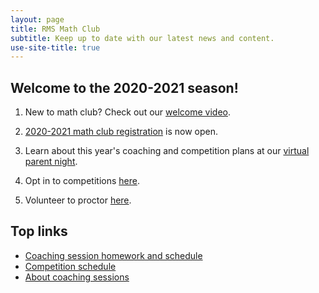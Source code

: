 ```yaml
---
layout: page
title: RMS Math Club
subtitle: Keep up to date with our latest news and content.
use-site-title: true
---
```


## Welcome to the 2020-2021 season!

1. New to math club? Check out our [welcome video](https://www.youtube.com/watch?v=HP58Q_IAsq8).

1. [2020-2021 math club registration](http://rmsptsa.org/Packet/MathClubReg) is now open.

1. Learn about this year's coaching and competition plans at our [virtual parent night](https://youtu.be/3r6sB6Tdlic).

1. Opt in to competitions [here](https://rmsptsa.sharepoint.com/:x:/s/mathclub/EXUzG1f0naJCs0WDE8cYLu8Bq1iXwe4X9kKyv40m6gcBng?e=9wFIdS).

1. Volunteer to proctor [here](https://rmsptsa.sharepoint.com/:x:/s/mathclub/EQpLeAT5xvFChRxrpmMXuycBHsA9i1mvKc8NtT1P6pcJ_g?e=yIIFKT).

## Top links

- <a href="/schedule">Coaching session homework and schedule</a>
- <a href="/competitions">Competition schedule</a>
- <a href="/sessions">About coaching sessions</a>
